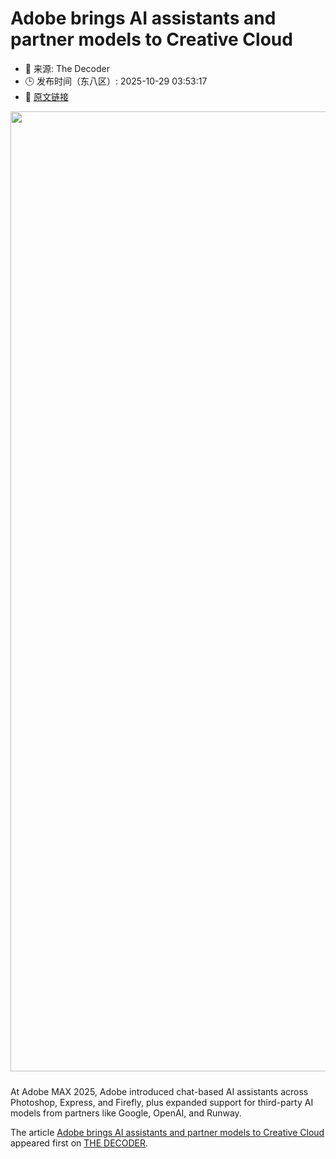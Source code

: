 # Adobe brings AI assistants and partner models to Creative Cloud
- 📅 来源: The Decoder
- 🕒 发布时间（东八区）: 2025-10-29 03:53:17
- 🔗 [原文链接](https://the-decoder.com/adobe-brings-ai-assistants-and-partner-models-to-creative-cloud/)

<p><img alt="" class="attachment-full size-full wp-post-image" height="1024" src="https://the-decoder.com/wp-content/uploads/2025/10/adobe_logo_wall-1.png" style="height: auto; margin-bottom: 10px;" width="1536" /></p>
<p>        At Adobe MAX 2025, Adobe introduced chat-based AI assistants across Photoshop, Express, and Firefly, plus expanded support for third-party AI models from partners like Google, OpenAI, and Runway.</p>
<p>The article <a href="https://the-decoder.com/adobe-brings-ai-assistants-and-partner-models-to-creative-cloud/">Adobe brings AI assistants and partner models to Creative Cloud</a> appeared first on <a href="https://the-decoder.com">THE DECODER</a>.</p>